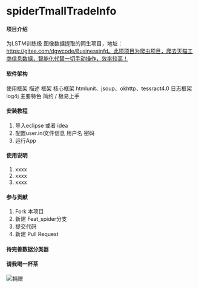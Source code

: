 # spiderTmallTradeInfo

#### 项目介绍
为LSTM训练级  图像数据提取的同生项目，地址：https://gitee.com/dgwcode/Businessinfd。此项项目为爬虫项目，爬去天猫工商信息数据，智能化代替一切手动操作，效率较高！


#### 软件架构

使用框架
描述	框架
核心框架	htmlunit、jsoup、okhttp、tessract4.0
日志框架     log4j
主要特色	 简约 / 极易上手

#### 安装教程

1. 导入eclipse 或者 idea
2. 配置user.ini文件信息 用户名 密码
3. 运行App

#### 使用说明

1. xxxx
2. xxxx
3. xxxx

#### 参与贡献

1. Fork 本项目
2. 新建 Feat_spider分支
3. 提交代码
4. 新建 Pull Request

#### 待完善数据分类器

#### 请我喝一杯茶
![捐赠](https://imgchr.com/i/PswvEq)
